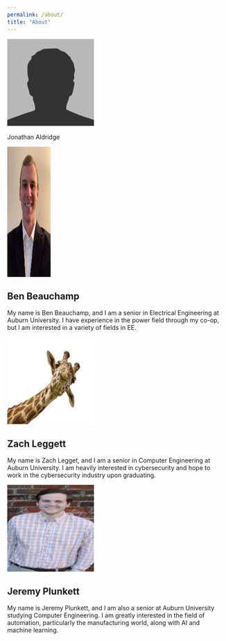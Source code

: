 ```yaml
---
permalink: /about/
title: "About"
---
```

<img src="/assets/images/bio-photo.jpg" width="200" height="200" >

Jonathan Aldridge

<img src="/assets/images/IMG_1512.jpeg" width="100" height="300" >

## Ben Beauchamp

My name is Ben Beauchamp, and I am a senior in Electrical Engineering at Auburn University. I have experience in the power field through my co-op, but I am interested in a variety of fields in EE.

<img src="/assets/images/giraffe.png" width="200" height="200" >

## Zach Leggett

My name is Zach Legget, and I am a senior in Computer Engineering at Auburn University. I am heavily interested in cybersecurity and hope to work in the cybersecurity industry upon graduating.

<img src="/assets/images/Jeremy_Photo.png" width="200" height="200" >

## Jeremy Plunkett

My name is Jeremy Plunkett, and I am also a senior at Auburn University studying Computer Engineering. I am greatly interested in the field of automation, particularly the manufacturing world, along with AI and machine learning.
